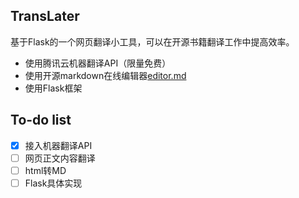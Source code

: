 ## TransLater

基于Flask的一个网页翻译小工具，可以在开源书籍翻译工作中提高效率。

* 使用腾讯云机器翻译API（限量免费）
* 使用开源markdown在线编辑器[editor.md](https://pandao.github.io/editor.md/)
* 使用Flask框架

## To-do list

- [x] 接入机器翻译API
- [ ] 网页正文内容翻译
- [ ] html转MD
- [ ] Flask具体实现